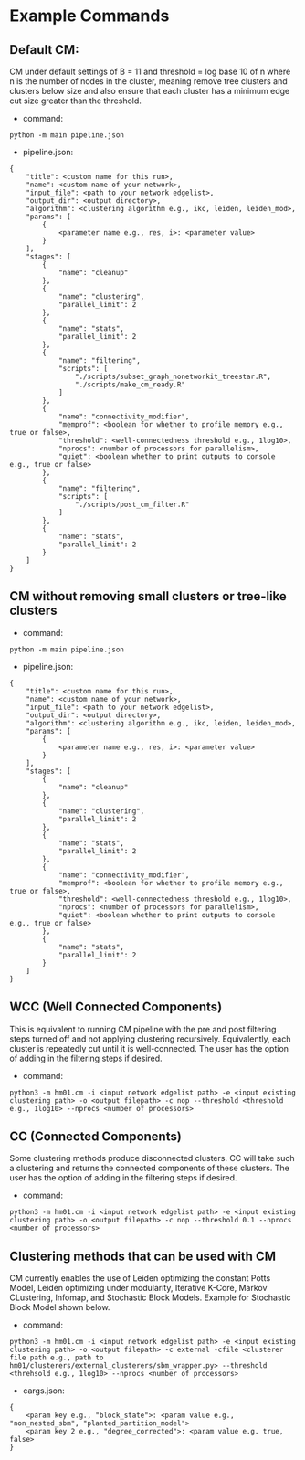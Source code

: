 # Example Commands

## Default CM:
CM under default settings of B = 11 and threshold = log base 10 of n where n is the number of nodes in the cluster, meaning remove tree clusters and clusters below size and also ensure that each cluster has a minimum edge cut size greater than the threshold.
  
- command:
```
python -m main pipeline.json
```

- pipeline.json:
  
```
{
    "title": <custom name for this run>,
    "name": <custom name of your network>,
    "input_file": <path to your network edgelist>,
    "output_dir": <output directory>,
    "algorithm": <clustering algorithm e.g., ikc, leiden, leiden_mod>,
    "params": [
        {
            <parameter name e.g., res, i>: <parameter value>
        }
    ],
    "stages": [
        {
            "name": "cleanup"
        },
        {
            "name": "clustering",
            "parallel_limit": 2
        },
        {
            "name": "stats",
            "parallel_limit": 2
        },
        {
            "name": "filtering",
            "scripts": [
                "./scripts/subset_graph_nonetworkit_treestar.R",
                "./scripts/make_cm_ready.R"
            ]
        },
        {
            "name": "connectivity_modifier",
            "memprof": <boolean for whether to profile memory e.g., true or false>,
            "threshold": <well-connectedness threshold e.g., 1log10>,
            "nprocs": <number of processors for parallelism>,
            "quiet": <boolean whether to print outputs to console e.g., true or false>
        },
        {
            "name": "filtering",
            "scripts": [
                "./scripts/post_cm_filter.R"
            ]
        },
        {
            "name": "stats",
            "parallel_limit": 2
        }
    ]
}
```

    
## CM without removing small clusters or tree-like clusters
  
  - command:
```
python -m main pipeline.json
```

  - pipeline.json:
    
```
{
    "title": <custom name for this run>,
    "name": <custom name of your network>,
    "input_file": <path to your network edgelist>,
    "output_dir": <output directory>,
    "algorithm": <clustering algorithm e.g., ikc, leiden, leiden_mod>,
    "params": [
        {
            <parameter name e.g., res, i>: <parameter value>
        }
    ],
    "stages": [
        {
            "name": "cleanup"
        },
        {
            "name": "clustering",
            "parallel_limit": 2
        },
        {
            "name": "stats",
            "parallel_limit": 2
        },
        {
            "name": "connectivity_modifier",
            "memprof": <boolean for whether to profile memory e.g., true or false>,
            "threshold": <well-connectedness threshold e.g., 1log10>,
            "nprocs": <number of processors for parallelism>,
            "quiet": <boolean whether to print outputs to console e.g., true or false>
        },
        {
            "name": "stats",
            "parallel_limit": 2
        }
    ]
}
```

## WCC (Well Connected Components)
This is equivalent to running CM pipeline with the pre and post filtering steps turned off and not applying clustering recursively. Equivalently, each cluster is repeatedly cut until it is well-connected. The user has the option of adding in the filtering steps if desired.
    
  - command:
```
python3 -m hm01.cm -i <input network edgelist path> -e <input existing clustering path> -o <output filepath> -c nop --threshold <threshold e.g., 1log10> --nprocs <number of processors>
```


## CC (Connected Components)
Some clustering methods produce disconnected clusters. CC will take such a clustering and returns the connected components of these clusters. The user has the option of adding in the filtering steps if desired.
    
  - command:
```
python3 -m hm01.cm -i <input network edgelist path> -e <input existing clustering path> -o <output filepath> -c nop --threshold 0.1 --nprocs <number of processors>
```

## Clustering methods that can be used with CM
CM currently enables the use of Leiden optimizing the constant Potts Model, Leiden optimizing under modularity, Iterative K-Core, Markov CLustering, Infomap, and Stochastic Block Models. Example for Stochastic Block Model shown below.
    
  - command:
```
python3 -m hm01.cm -i <input network edgelist path> -e <input existing clustering path> -o <output filepath> -c external -cfile <clusterer file path e.g., path to hm01/clusterers/external_clusterers/sbm_wrapper.py> --threshold <threhsold e.g., 1log10> --nprocs <number of processors>
```

  - cargs.json:

```
{
    <param key e.g., "block_state">: <param value e.g., "non_nested_sbm", "planted_partition_model">
    <param key 2 e.g., "degree_corrected">: <param value e.g. true, false>
}
```
